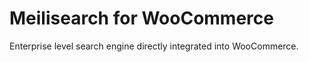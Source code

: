 # Meilisearch for WooCommerce

Enterprise level search engine directly integrated into WooCommerce.
